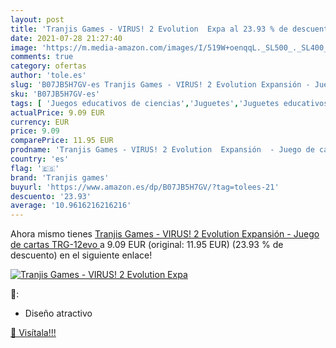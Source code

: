 ```yaml
---
layout: post
title: 'Tranjis Games - VIRUS! 2 Evolution  Expa al 23.93 % de descuento'
date: 2021-07-28 21:27:40
image: 'https://m.media-amazon.com/images/I/519W+oenqqL._SL500_._SL400_.jpg'
comments: true
category: ofertas
author: 'tole.es'
slug: 'B07JB5H7GV-es Tranjis Games - VIRUS! 2 Evolution Expansión - Juego de...'
sku: 'B07JB5H7GV-es'
tags: [ 'Juegos educativos de ciencias','Juguetes','Juguetes educativos','Juguetes y juegos','cartas','de','juego','tranjis games', ]
actualPrice: 9.09 EUR
currency: EUR
price: 9.09
comparePrice: 11.95 EUR
prodname: 'Tranjis Games - VIRUS! 2 Evolution  Expansión  - Juego de cartas  TRG-12evo '
country: 'es'
flag: '🇪🇸'
brand: 'Tranjis games'
buyurl: 'https://www.amazon.es/dp/B07JB5H7GV/?tag=tolees-21'
descuento: '23.93'
average: '10.9616216216216'
---
```


Ahora mismo tienes [Tranjis Games - VIRUS! 2 Evolution  Expansión  - Juego de cartas  TRG-12evo ](https://www.amazon.es/dp/B07JB5H7GV/?tag=tolees-21) a 9.09 EUR (original: 11.95 EUR) (23.93 %  de descuento) en el siguiente enlace!

[![Tranjis Games - VIRUS! 2 Evolution  Expa](https://m.media-amazon.com/images/I/519W+oenqqL._SL500_._SL400_.jpg)](https://www.amazon.es/dp/B07JB5H7GV/?tag=tolees-21)

🔎:

- Diseño atractivo

[🛒 Visítala!!!](https://www.amazon.es/dp/B07JB5H7GV/?tag=tolees-21)
